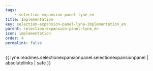 ```yaml
---
tags: 
    - selection-expansion-panel-lyne_en
title: Implementation
key: selection-expansion-panel-lyne-implementation_en
parent: selection-expansion-panel-lyne_en
icon: implementation
order: 4
permalink: false  
---
```

{{ lyne.readmes.selectionexpansionpanel.selectionexpansionpanel | absolutelinks | safe }}


